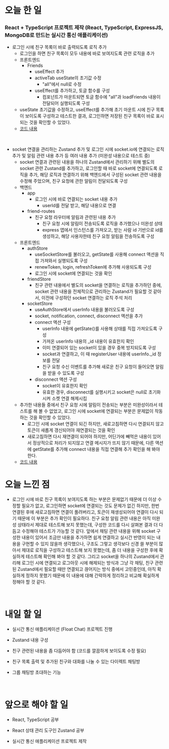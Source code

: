 # 오늘 한 일

### React + TypeScript 프로젝트 제작 (React, TypeScript, ExpressJS, MongoDB로 만드는 실시간 통신 애플리케이션)

- 로그인 시에 친구 목록이 바로 출력되도록 로직 추가
  - 로그인을 하면 친구 목록이 모두 내용에 바로 보여지도록 관련 로직을 추가
  - 프론트엔드
    - Friends
      - useEffect 추가
      - activeTab useState의 초기값 수정
        - "all"에서 null로 수정
      - useEffect를 추가하고, 토글 함수를 구성
        - 컴포넌트가 마운트되면 토글 함수에 "all"과 loadFriends 내용이 전달되어 실행되도록 구성
  - useState 초기값을 수정하고, useEffect를 추가해 초기 마운트 시에 친구 목록이 보이도록 구성하고 테스트한 결과, 로그인하면 저장된 친구 목록이 바로 표시되는 것을 확인할 수 있었다.
  - [코드 내용](https://github.com/jeongsangtae/float-chat/commit/5e96185aa8565705d8186ed8c1429377d8f98624)

<br />

- socket 연결을 관리하는 Zustand 추가 및 로그인 시에 socket.io에 연결되는 로직 추가 및 알림 관련 내용 추가 등 여러 내용 추가 (미완성 내용으로 테스트 중)
  - socket 연결과 관련된 내용을 하나의 Zustand에서 관리하기 위해 별도의 socket 관련 Zustand를 추가하고, 로그인할 때 바로 socket에 연결되도록 로직을 추가, 해당 로직과 연결하기 위해 백엔드에서 구성된 socket 관련 내용을 수정해 주었으며, 친구 요청에 관한 알림이 전달되도록 구성
  - 백엔드
    - app
      - 로그인 시에 바로 연결되는 socket 내용 추가
        - userId를 전달 받고, 해당 내용으로 연결
    - friend-routes
      - 친구 요청 라우터에 알림과 관련된 내용 추가
        - 친구 요청 시에 알림이 전송되도록 로직을 추가했으나 미완성 상태
        - express 앱에서 인스턴스를 가져오고, 받는 사람 id 기반으로 id를 생성하고, 해당 사용자한테 친구 요청 알림을 전송하도록 구성
  - 프론트엔드
    - authStore
      - useSocketStore를 불러오고, getState를 사용해 connect 액션을 직접 가져와서 실행되도록 구성
      - renewToken, login, refreshToken에 추가해 사용되도록 구성
      - 로그인 시에 socket에 연결되는 것을 확인
    - friendStore
      - 친구 관련 내용에서 별도의 socket을 연결하는 로직을 추가하던 중에, socket 관련 내용을 전체적으로 관리하는 Zustand가 필요할 것 같아서, 이전에 구성하던 socket 연결하는 로직 주석 처리
    - socketStore
      - useAuthStore에서 userInfo 내용을 불러오도록 구성
      - socket, notification, connect, disconnect 액션을 추가
      - connect 액션 구성
        - userInfo 내용에 getState()를 사용해 상태를 직접 가져오도록 구성
        - 가져온 userInfo 내용의 \_id 내용이 유효한지 확인
        - 이미 연결되어 있는 socket이 있을 경우 중복 방지되도록 구성
        - socket과 연결하고, 이 때 registerUser 내용에 userInfo.\_id 정보를 전달
        - 친구 요청 수신 이벤트를 추가해 새로운 친구 요청이 들어오면 알림을 받을 수 있도록 구성
      - disconnect 액션 구성
        - socket이 유효한지 확인
        - 유효한 경우, disconnect를 실행시키고 socket은 null로 초기화시켜 소켓 연결 해제시킴
  - 추가한 내용들 중에서 친구 요청 시에 알림이 전송되는 부분은 미완성이라서 테스트를 해 볼 수 없었고, 로그인 시에 socket에 연결되는 부분은 문제없이 작동하는 것을 확인할 수 있었다.
    - 로그인 시에 socket 연결이 되긴 하지만, 새로고침하면 다시 연결되지 않고 토큰이 새롭게 갱신되어야 재연결되는 것을 확인
    - 새로고침하면 다시 재연결이 되어야 하지만, 어딘가에 빼먹은 내용이 있어서 정상적으로 처리가 되지않고 연결 메시지가 뜨지 않기 때문에, 다른 액션에 getState를 추가해 connect 내용을 직접 연결해 추가 확인을 해 봐야 한다.
  - [코드 내용](https://github.com/jeongsangtae/float-chat/commit/62d4928639882d049f588e0f84571be5d7149606)

# 오늘 느낀 점

- 로그인 시에 바로 친구 목록이 보여지도록 하는 부분은 문제없기 때문에 더 이상 수정할 필요가 없고, 로그인하면 socket에 연결되는 것도 문제가 없긴 하지만, 한번 연결된 후에 새로고침하면 연결이 풀려버리고, 토큰이 재생성되어야 연결이 다시 되기 때문에 이 부분은 추가 확인이 필요하다. 친구 요청 알림 관련 내용은 아직 미완성 상태라서 제대로 테스트해 보지 못했는데, 구성한 코드를 다시 살펴본 결과 더 다듬고 수정해야 테스트가 가능할 것 같다. 앞에서 채팅 관련 내용을 위해 socket 구성한 내용이 있어서 조금만 내용을 추가하면 쉽게 연결하고 실시간 반영이 되는 내용을 구현할 수 있지 않을까 생각했으나, 구조도 그렇고 생각보다 신경 쓸 부분이 많아서 제대로 로직을 구성하고 테스트해 보지 못했는데, 좀 더 내용을 구성한 후에 확실하게 테스트해 확인해 봐야 할 것 같다. 그리고 socket을 하나의 Zustand에서 관리해 로그인 시에 연결되고 로그아웃 시에 해제되는 방식과 그냥 각 채팅, 친구 관련된 Zustand에서 필요할 때만 연결되고 끊어지는 방식 중에서 고민중인데, 아직 확실하게 정하지 못했기 때문에 이 내용에 대해 간략하게 정리하고 비교해 확실하게 정해야 할 것 같다.

<br />

# 내일 할 일

- 실시간 통신 애플리케이션 (Float Chat) 프로젝트 진행

- Zustand 내용 구성

- 친구 관련된 내용을 좀 다듬어야 함 (코드를 깔끔하게 보이도록 수정 필요)

- 친구 목록 출력 및 추가된 친구와 대화를 나눌 수 있는 다이렉트 채팅방

- 그룹 채팅방 초대하는 기능

<br />

# 앞으로 해야 할 일

- React, TypeScript 공부

- React 상태 관리 도구인 Zustand 공부

- 실시간 통신 애플리케이션 프로젝트 제작

